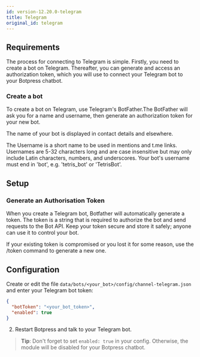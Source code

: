 ```yaml
---
id: version-12.20.0-telegram
title: Telegram
original_id: telegram
---
```


## Requirements

The process for connecting to Telegram is simple. Firstly, you need to create a bot on Telegram. Thereafter, you can generate and access an authorization token, which you will use to connect your Telegram bot to your Botpress chatbot.  

### Create a bot
To create a bot on Telegram, use Telegram's BotFather.The BotFather will ask you for a name and username, then generate an authorization token for your new bot.

The name of your bot is displayed in contact details and elsewhere.

The Username is a short name to be used in mentions and t.me links. Usernames are 5-32 characters long and are case insensitive but may only include Latin characters, numbers, and underscores. Your bot's username must end in 'bot', e.g. 'tetris_bot' or 'TetrisBot'.

## Setup

### Generate an Authorisation Token
When you create a Telegram bot, Botfather will automatically generate a token. The token is a string that is required to authorize the bot and send requests to the Bot API. Keep your token secure and store it safely; anyone can use it to control your bot.

If your existing token is compromised or you lost it for some reason, use the /token command to generate a new one.

## Configuration

Create or edit the file `data/bots/<your_bot>/config/channel-telegram.json` and enter your Telegram bot token:

```json
{
  "botToken": "<your_bot_token>",
  "enabled": true
}
```

2. Restart Botpress and talk to your Telegram bot.

> **Tip**: Don't forget to set `enabled: true` in your config. Otherwise, the module will be disabled for your Botpress chatbot.
